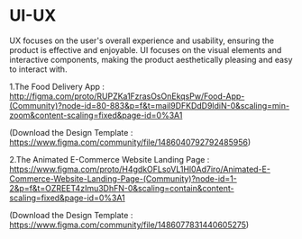 # UI-UX
UX focuses on the user's overall experience and usability, ensuring the product is effective and enjoyable. UI focuses on the visual elements and interactive components, making the product aesthetically pleasing and easy to interact with. 

 1.The Food Delivery App : http://figma.com/proto/RUPZKa1FzrasOsOnEkqsPw/Food-App-(Community)?node-id=80-883&p=f&t=mail9DFKDdD9ldiN-0&scaling=min-zoom&content-scaling=fixed&page-id=0%3A1

   (Download the Design Template : https://www.figma.com/community/file/1486040792792485956)


 2.The Animated E-Commerce Website Landing Page  : https://www.figma.com/proto/H4gdkOFLsoVL1Hl0Ad7iro/Animated-E-Commerce-Website-Landing-Page-(Community)?node-id=1-2&p=f&t=OZREET4zImu3DhFN-0&scaling=contain&content-scaling=fixed&page-id=0%3A1

   (Download the Design Template : https://www.figma.com/community/file/1486077831440605275)


